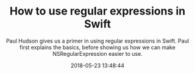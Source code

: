 ---
title: "How to use regular expressions in Swift"
subtitle: "Paul Hudson gives us a primer in using regular expressions in Swift. Paul first explains the basics, before showing us how we can make NSRegularExpression easier to use."
tags: ["regex"]
link: "https://www.hackingwithswift.com/articles/108/how-to-use-regular-expressions-in-swift"
date: "2018-05-23 13:48:44"
---
